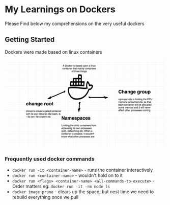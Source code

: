 # My Learnings on Dockers

Please Find below my comprehensions on the very useful dockers

## Getting Started

Dockers were made based on linux containers

![alt text](./docker-basic.png)

### Frequently used docker commands

* `docker run -it <container-name>` - runs the container interactively
* `docker run <container-name>` - wouldn't hold on to it
* `docker run <flags> <container-name> <all-commands-to-execute>` - Order matters eg: `docker run -it -rm node ls`
* `docker image prune` - clears up the space, but nest time we need to rebuild everything once we pull


